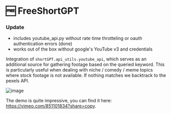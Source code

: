 # 🆓 FreeShortGPT

### Update 
- includes youtube_api.py without rate time throtteling or oauth authentication errors (done)
- works out of the box without google's YouTube v3 and credentials

Integration of `shortGPT.api_utils.youtube_api`, which serves as an additional source for gathering footage based on the queried keyword. This is particularly useful when dealing with niche / comedy / meme topics where stock footage is not available. If nothing matches we backtrack to the pexels API. 


![image](https://github.com/RayVentura/ShortGPT/assets/69374354/2f4b93fc-cb96-46db-9602-e2f1c7e3da28)

The demo is quite impressive, you can find it here: https://vimeo.com/851101834?share=copy. 
